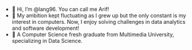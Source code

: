 - 👋 Hi, I’m @lang96. You can call me Arif!
- 👀 My ambition kept fluctuating as I grew up but the only constant is my interest in computers. Now, I enjoy solving challenges in data analytics and software development!
- 🌱 A Computer Science fresh graduate from Multimedia University, specializing in Data Science.

<!---
lang96/lang96 is a ✨ special ✨ repository because its `README.md` (this file) appears on your GitHub profile.
You can click the Preview link to take a look at your changes.
--->
